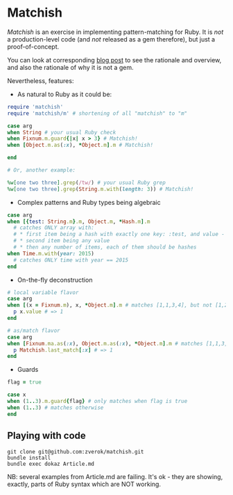 # Matchish

*Matchish* is an exercise in implementing pattern-matching for Ruby. It
is *not* a production-level code (and *not* released as a gem therefore),
but just a proof-of-concept.

You can look at corresponding [blog post](http://zverok.github.io/blog/***)
to see the rationale and overview, and also the rationale of why it is
not a gem.

Nevertheless, features:

* As natural to Ruby as it could be:

```ruby
require 'matchish'
require 'matchish/m' # shortening of all "matchish" to "m"

case arg
when String # your usual Ruby check
when Fixnum.m.guard{|x| x > 3} # Matchish!
when [Object.m.as(:x), *Object.m].m # Matchish!

end

# Or, another example:

%w[one two three].grep(/tw/) # your usual Ruby grep
%w[one two three].grep(String.m.with(length: 3)) # Matchish!
```

* Complex patterns and Ruby types being algebraic

```ruby
case arg
when [{test: String.m}.m, Object.m, *Hash.m].m
  # catches ONLY array with:
  # * first item being a hash with exactly one key: :test, and value - kind of string,
  # * second item being any value
  # * then any number of items, each of them should be hashes
when Time.m.with(year: 2015)
  # catches ONLY time with year == 2015
end
```

* On-the-fly deconstruction

```ruby
# local variable flavor
case arg
when [(x = Fixnum.m), x, *Object.m].m # matches [1,1,3,4], but not [1,2,3,4]
  p x.value # => 1
end

# as/match flavor
case arg
when [Fixnum.ma.as(:x), Object.m.as(:x), *Object.m].m # matches [1,1,3,4], but not [1,2,3,4]
  p Matchish.last_match[:x] # => 1
end
```

* Guards

```ruby
flag = true

case x
when (1..3).m.guard{flag} # only matches when flag is true
when (1..3) # matches otherwise
end
```

## Playing with code

```
git clone git@github.com:zverok/matchish.git
bundle install
bundle exec dokaz Article.md
```

NB: several examples from Article.md are failing. It's ok - they are showing,
exactly, parts of Ruby syntax which are NOT working.
